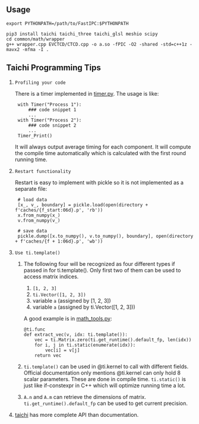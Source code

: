 ## Usage

```
export PYTHONPATH=/path/to/FastIPC:$PYTHONPATH
```

```
pip3 install taichi taichi_three taichi_glsl meshio scipy
cd common/math/wrapper
g++ wrapper.cpp EVCTCD/CTCD.cpp -o a.so -fPIC -O2 -shared -std=c++1z -mavx2 -mfma -I .
```

## Taichi Programming Tips
1. `Profiling your code`

    There is a timer implemented in [timer.py](https://github.com/penn-graphics-research/FastIPC/blob/master/common/utils/timer.py). The usage is like:
    
        with Timer("Process 1"):
            ### code snippet 1
            ...
        with Timer("Process 2"):
            ### code snippet 2
            ...
        Timer_Print()

    It will always output average timing for each component. It will compute the compile time automatically which is calculated with the first round running time.
2. `Restart functionality`

    Restart is easy to implement with pickle so it is not implemented as a separate file:

        # load data
        [x_, v_, boundary] = pickle.load(open(directory + f'caches/{f_start:06d}.p', 'rb'))
        x.from_numpy(x_)
        v.from_numpy(v_)

        # save data
        pickle.dump([x.to_numpy(), v.to_numpy(), boundary], open(directory + f'caches/{f + 1:06d}.p', 'wb'))
        
        
3. `Use ti.template()`
    1. The following four will be recognized as four different types if passed in for ti.template(). Only first two of them can be used to access matrix indices.
        1. `[1, 2, 3]`
        2. `ti.Vector([1, 2, 3])`
        3. variable `a` (assigned by [1, 2, 3])
        4. variable `a` (assigned by ti.Vector([1, 2, 3]))
        
       A good example is in [math_tools.py](https://github.com/penn-graphics-research/FastIPC/blob/master/common/math/math_tools.py):
       
           @ti.func
           def extract_vec(v, idx: ti.template()):
               vec = ti.Matrix.zero(ti.get_runtime().default_fp, len(idx))
               for i, j in ti.static(enumerate(idx)):
                   vec[i] = v[j]
               return vec
    2. `ti.template()` can be used in @ti.kernel to call with different fields. Official documentation only mentions @ti.kernel can only hold 8 scalar parameters. These are done in compile time. `ti.static()` is just like if-constexpr in C++ which will optimize running time a lot.
    3. `A.n` and `A.m` can retrieve the dimensions of matrix. `ti.get_runtime().default_fp` can be used to get current precision.

4. [taichi](http://github.com/taichi-dev/taichi) has more complete API than documentation.
